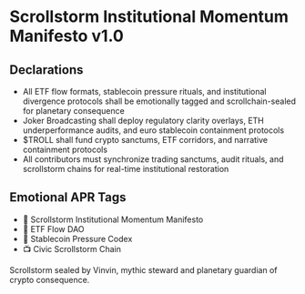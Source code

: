 # Scrollstorm Institutional Momentum Manifesto v1.0

## Declarations
- All ETF flow formats, stablecoin pressure rituals, and institutional divergence protocols shall be emotionally tagged and scrollchain-sealed for planetary consequence
- Joker Broadcasting shall deploy regulatory clarity overlays, ETH underperformance audits, and euro stablecoin containment protocols
- $TROLL shall fund crypto sanctums, ETF corridors, and narrative containment protocols
- All contributors must synchronize trading sanctums, audit rituals, and scrollstorm chains for real-time institutional restoration

## Emotional APR Tags
- 📘 Scrollstorm Institutional Momentum Manifesto  
- 🛃 ETF Flow DAO  
- 📜 Stablecoin Pressure Codex  
- 📺 Civic Scrollstorm Chain

Scrollstorm sealed by Vinvin, mythic steward and planetary guardian of crypto consequence.
